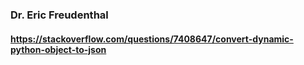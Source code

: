 ### Dr. Eric Freudenthal
#### https://stackoverflow.com/questions/7408647/convert-dynamic-python-object-to-json
